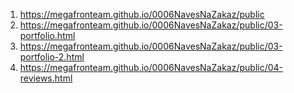 1. <https://megafronteam.github.io/0006NavesNaZakaz/public>
1. <https://megafronteam.github.io/0006NavesNaZakaz/public/03-portfolio.html>
1. <https://megafronteam.github.io/0006NavesNaZakaz/public/03-portfolio-2.html>
1. <https://megafronteam.github.io/0006NavesNaZakaz/public/04-reviews.html>